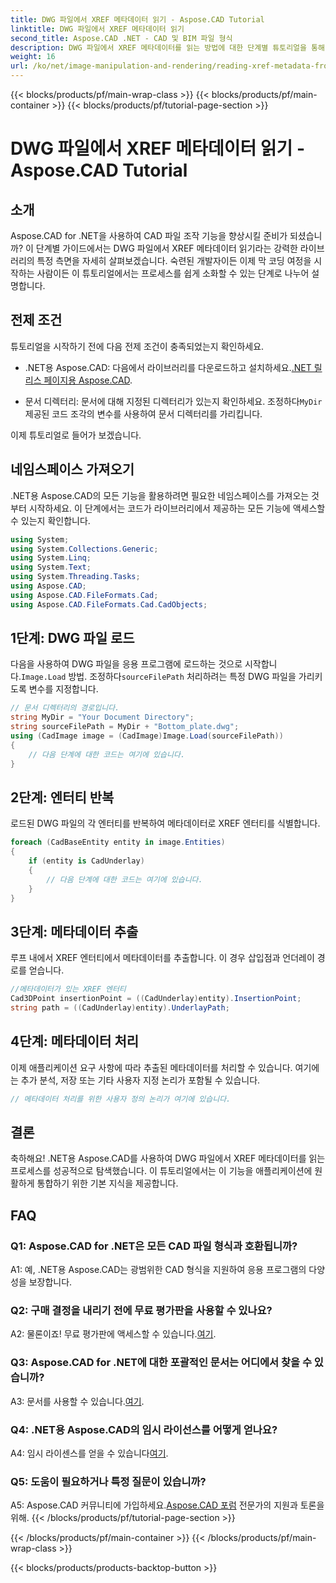 ```yaml
---
title: DWG 파일에서 XREF 메타데이터 읽기 - Aspose.CAD Tutorial
linktitle: DWG 파일에서 XREF 메타데이터 읽기
second_title: Aspose.CAD .NET - CAD 및 BIM 파일 형식
description: DWG 파일에서 XREF 메타데이터를 읽는 방법에 대한 단계별 튜토리얼을 통해 .NET용 Aspose.CAD의 잠재력을 활용해 보세요.
weight: 16
url: /ko/net/image-manipulation-and-rendering/reading-xref-metadata-from-dwg/
---
```


{{< blocks/products/pf/main-wrap-class >}}
{{< blocks/products/pf/main-container >}}
{{< blocks/products/pf/tutorial-page-section >}}

# DWG 파일에서 XREF 메타데이터 읽기 - Aspose.CAD Tutorial

## 소개

Aspose.CAD for .NET을 사용하여 CAD 파일 조작 기능을 향상시킬 준비가 되셨습니까? 이 단계별 가이드에서는 DWG 파일에서 XREF 메타데이터 읽기라는 강력한 라이브러리의 특정 측면을 자세히 살펴보겠습니다. 숙련된 개발자이든 이제 막 코딩 여정을 시작하는 사람이든 이 튜토리얼에서는 프로세스를 쉽게 소화할 수 있는 단계로 나누어 설명합니다.

## 전제 조건

튜토리얼을 시작하기 전에 다음 전제 조건이 충족되었는지 확인하세요.

-  .NET용 Aspose.CAD: 다음에서 라이브러리를 다운로드하고 설치하세요.[.NET 릴리스 페이지용 Aspose.CAD](https://releases.aspose.com/cad/net/).

-  문서 디렉터리: 문서에 대해 지정된 디렉터리가 있는지 확인하세요. 조정하다`MyDir` 제공된 코드 조각의 변수를 사용하여 문서 디렉터리를 가리킵니다.

이제 튜토리얼로 들어가 보겠습니다.

## 네임스페이스 가져오기

.NET용 Aspose.CAD의 모든 기능을 활용하려면 필요한 네임스페이스를 가져오는 것부터 시작하세요. 이 단계에서는 코드가 라이브러리에서 제공하는 모든 기능에 액세스할 수 있는지 확인합니다.

```csharp
using System;
using System.Collections.Generic;
using System.Linq;
using System.Text;
using System.Threading.Tasks;
using Aspose.CAD;
using Aspose.CAD.FileFormats.Cad;
using Aspose.CAD.FileFormats.Cad.CadObjects;
```

## 1단계: DWG 파일 로드

 다음을 사용하여 DWG 파일을 응용 프로그램에 로드하는 것으로 시작합니다.`Image.Load` 방법. 조정하다`sourceFilePath` 처리하려는 특정 DWG 파일을 가리키도록 변수를 지정합니다.

```csharp
// 문서 디렉터리의 경로입니다.
string MyDir = "Your Document Directory";
string sourceFilePath = MyDir + "Bottom_plate.dwg";
using (CadImage image = (CadImage)Image.Load(sourceFilePath))
{
    // 다음 단계에 대한 코드는 여기에 있습니다.
}
```

## 2단계: 엔터티 반복

로드된 DWG 파일의 각 엔터티를 반복하여 메타데이터로 XREF 엔터티를 식별합니다.

```csharp
foreach (CadBaseEntity entity in image.Entities)
{
    if (entity is CadUnderlay)
    {
        // 다음 단계에 대한 코드는 여기에 있습니다.
    }
}
```

## 3단계: 메타데이터 추출

루프 내에서 XREF 엔터티에서 메타데이터를 추출합니다. 이 경우 삽입점과 언더레이 경로를 얻습니다.

```csharp
//메타데이터가 있는 XREF 엔터티
Cad3DPoint insertionPoint = ((CadUnderlay)entity).InsertionPoint;
string path = ((CadUnderlay)entity).UnderlayPath;
```

## 4단계: 메타데이터 처리

이제 애플리케이션 요구 사항에 따라 추출된 메타데이터를 처리할 수 있습니다. 여기에는 추가 분석, 저장 또는 기타 사용자 지정 논리가 포함될 수 있습니다.

```csharp
// 메타데이터 처리를 위한 사용자 정의 논리가 여기에 있습니다.
```

## 결론

축하해요! .NET용 Aspose.CAD를 사용하여 DWG 파일에서 XREF 메타데이터를 읽는 프로세스를 성공적으로 탐색했습니다. 이 튜토리얼에서는 이 기능을 애플리케이션에 원활하게 통합하기 위한 기본 지식을 제공합니다.

## FAQ

### Q1: Aspose.CAD for .NET은 모든 CAD 파일 형식과 호환됩니까?

A1: 예, .NET용 Aspose.CAD는 광범위한 CAD 형식을 지원하여 응용 프로그램의 다양성을 보장합니다.

### Q2: 구매 결정을 내리기 전에 무료 평가판을 사용할 수 있나요?

 A2: 물론이죠! 무료 평가판에 액세스할 수 있습니다.[여기](https://releases.aspose.com/).

### Q3: Aspose.CAD for .NET에 대한 포괄적인 문서는 어디에서 찾을 수 있습니까?

 A3: 문서를 사용할 수 있습니다.[여기](https://reference.aspose.com/cad/net/).

### Q4: .NET용 Aspose.CAD의 임시 라이선스를 어떻게 얻나요?

 A4: 임시 라이센스를 얻을 수 있습니다[여기](https://purchase.aspose.com/temporary-license/).

### Q5: 도움이 필요하거나 특정 질문이 있습니까?

 A5: Aspose.CAD 커뮤니티에 가입하세요.[Aspose.CAD 포럼](https://forum.aspose.com/c/cad/19) 전문가의 지원과 토론을 위해.
{{< /blocks/products/pf/tutorial-page-section >}}

{{< /blocks/products/pf/main-container >}}
{{< /blocks/products/pf/main-wrap-class >}}

{{< blocks/products/products-backtop-button >}}
